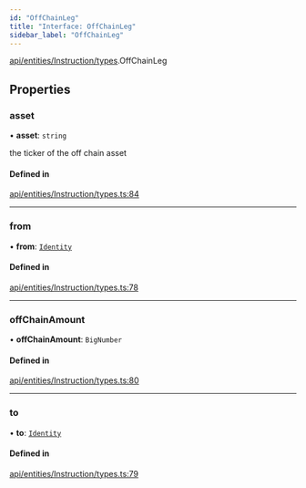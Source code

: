 ```yaml
---
id: "OffChainLeg"
title: "Interface: OffChainLeg"
sidebar_label: "OffChainLeg"
---
```


[api/entities/Instruction/types](../../../../../../modules/API/Entities/Instruction/Types/Types.md).OffChainLeg

## Properties

### asset

• **asset**: `string`

the ticker of the off chain asset

#### Defined in

[api/entities/Instruction/types.ts:84](https://github.com/PolymeshAssociation/polymesh-sdk/blob/5b946f904/src/api/entities/Instruction/types.ts#L84)

___

### from

• **from**: [`Identity`](../../../../../../classes/API/Entities/Identity/Identity.md)

#### Defined in

[api/entities/Instruction/types.ts:78](https://github.com/PolymeshAssociation/polymesh-sdk/blob/5b946f904/src/api/entities/Instruction/types.ts#L78)

___

### offChainAmount

• **offChainAmount**: `BigNumber`

#### Defined in

[api/entities/Instruction/types.ts:80](https://github.com/PolymeshAssociation/polymesh-sdk/blob/5b946f904/src/api/entities/Instruction/types.ts#L80)

___

### to

• **to**: [`Identity`](../../../../../../classes/API/Entities/Identity/Identity.md)

#### Defined in

[api/entities/Instruction/types.ts:79](https://github.com/PolymeshAssociation/polymesh-sdk/blob/5b946f904/src/api/entities/Instruction/types.ts#L79)
